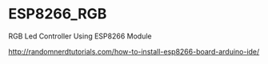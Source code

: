 # ESP8266_RGB
RGB Led Controller Using ESP8266 Module

http://randomnerdtutorials.com/how-to-install-esp8266-board-arduino-ide/
